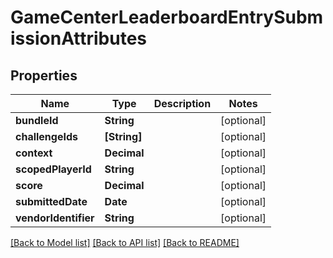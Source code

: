 # GameCenterLeaderboardEntrySubmissionAttributes

## Properties
Name | Type | Description | Notes
------------ | ------------- | ------------- | -------------
**bundleId** | **String** |  | [optional] 
**challengeIds** | **[String]** |  | [optional] 
**context** | **Decimal** |  | [optional] 
**scopedPlayerId** | **String** |  | [optional] 
**score** | **Decimal** |  | [optional] 
**submittedDate** | **Date** |  | [optional] 
**vendorIdentifier** | **String** |  | [optional] 

[[Back to Model list]](../README.md#documentation-for-models) [[Back to API list]](../README.md#documentation-for-api-endpoints) [[Back to README]](../README.md)


